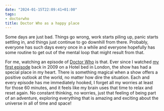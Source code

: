 ```yaml
---
date: "2024-01-15T22:09:41+01:00"
tags:
- doctorwho
title: Doctor Who as a happy place
---
```


Some days are just bad. Things go wrong, work starts piling up, panic starts settling in, and  things just continue to go downhill from there. Probably, everyone has such days every once in a while and everyone hopefully has some routine to get out of the mental loop that might result from that.

For me, watching an episode of [Doctor Who](https://en.wikipedia.org/wiki/Doctor_Who) is that. Ever since I watched [my first episode](https://en.wikipedia.org/wiki/Doctor_Who_(series_1)) back in 2009 on a Hotel bed in London, the show has had a special place in my heart. There is something magical when a show offers a positive outlook at the world, no matter how dire the situation. Each and every episode has me immediately hooked, I forget all my worries at least for those 60 minutes, and it feels like my brain uses that time to relax and reset again. No constant thinking, no worries, just that feeling of being part of an adventure, exploring everything that is amazing and exciting about the universe in all of time and space!